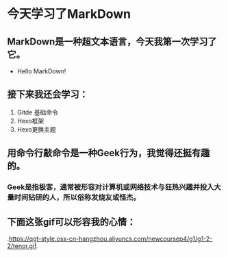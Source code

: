 # 今天学习了MarkDown
## MarkDown是一种超文本语言，今天我第一次学习了它。
* Hello MarkDown!
## 接下来我还会学习：
1. Gitde 基础命令
2. Hexo框架
3. Hexo更换主题
## 用命令行敲命令是一种Geek行为，我觉得还挺有趣的。
### Geek是指极客，通常被形容对计算机或网络技术与狂热兴趣并投入大量时间钻研的人，所以俗称发烧友或怪杰。
## 下面这张gif可以形容我的心情：

 
.https://qgt-style.oss-cn-hangzhou.aliyuncs.com/newcoursep4/g1/g1-2-2/tenor.gif.

